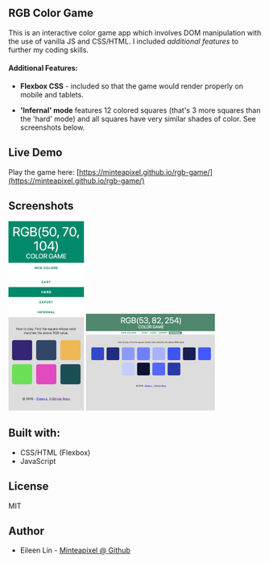 ## RGB Color Game

This is an interactive color game app which involves DOM manipulation with the use of vanilla JS and CSS/HTML. I included _additional features_ to further my coding skills.

#### Additional Features:
- __Flexbox CSS__ - included so that the game would render properly on mobile and tablets. 

- __'Infernal' mode__  features 12 colored squares (that's 3 more squares than the 'hard' mode) and all squares have very similar shades of color. See screenshots below.

## Live Demo
Play the game here: [https://minteapixel.github.io/rgb-game/](https://minteapixel.github.io/rgb-game/)

## Screenshots
<img src="https://raw.githubusercontent.com/minteapixel/rgb-game/master/screenshots/hard-mode_rgb-game.png" width="150px">
<img src="https://raw.githubusercontent.com/minteapixel/rgb-game/master/screenshots/infernal-mode_rgb-game.png" width="256px">


## Built with:
- CSS/HTML (Flexbox)
- JavaScript

## License
MIT

## Author
- Eileen Lin - [Minteapixel @ Github](https://github.com/minteapixel)
